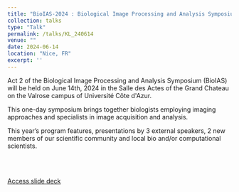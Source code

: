 ```yaml
---
title: "BioIAS-2024 : Biological Image Processing and Analysis Symposium (BioIAS) 2024"
collection: talks
type: "Talk"
permalink: /talks/KL_240614
venue: ""
date: 2024-06-14
location: "Nice, FR"
excerpt: ''
---
```


Act 2 of the Biological Image Processing and Analysis Symposium (BioIAS) will be held on June 14th, 2024 in the Salle des Actes of the Grand Chateau on the Valrose campus of Université Côte d'Azur.

This one-day symposium brings together biologists employing imaging approaches and specialists in image acquisition and analysis.

This year’s program features, presentations by 3 external speakers, 2 new members of our scientific community and local bio and/or computational scientists.

<br><br>

[Access slide deck](/files/Talk_240614-KL_Bioias.pdf)
